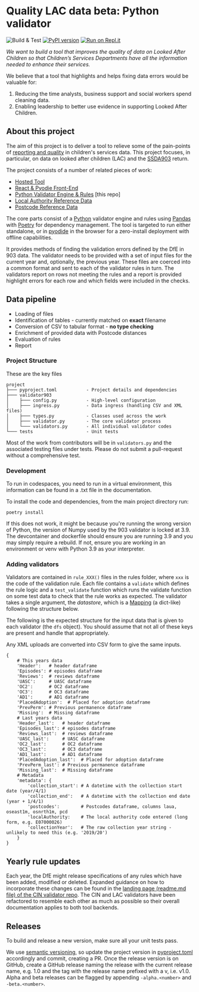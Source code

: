# Quality LAC data beta: Python validator

![Build & Test](https://github.com/SocialFinanceDigitalLabs/quality-lac-data-beta-validator/actions/workflows/run-tests.yml/badge.svg)
[![PyPI version](https://badge.fury.io/py/quality-lac-data-validator.svg)](https://badge.fury.io/py/quality-lac-data-validator)
[![Run on Repl.it](https://repl.it/badge/github/SocialFinanceDigitalLabs/quality-lac-data-beta-validator)](https://repl.it/github/SocialFinanceDigitalLabs/quality-lac-data-beta-validator)

*We want to build a tool that improves the quality of data on Looked After Children so that Children’s Services Departments have all the information needed to enhance their services.*

We believe that a tool that highlights and helps fixing data errors would be valuable for:

1.   Reducing the time analysts, business support and social workers spend cleaning data.
2.   Enabling leadership to better use evidence in supporting Looked After Children.

## About this project

The aim of this project is to deliver a tool to relieve some of the pain-points
of [reporting and quality][qlac-blog] in children's services data. This project
focuses, in particular, on data on looked after children (LAC) and the
[SSDA903][dfe-903] return.

The project consists of a number of related pieces of work:

* [Hosted Tool][qlac]
* [React & Pyodie Front-End][qlac-front-end]
* [Python Validator Engine & Rules][qlac-engine] [this repo]
* [Local Authority Reference Data][qlac-ref-la]
* [Postcode Reference Data][qlac-ref-pc]

The core parts consist of a [Python][python] validator engine and rules using
[Pandas][pandas] with [Poetry][poetry] for dependency management. The tool is targeted
to run either standalone, or in [pyodide][pyodide] in the browser for a zero-install
deployment with offline capabilities.

It provides methods of finding the validation errors defined by the DfE in 903 data.
The validator needs to be provided with a set of input files for the current year and,
optionally, the previous year. These files are coerced into a common format and sent to
each of the validator rules in turn. The validators report on rows not meeting the rules
and a report is provided highlight errors for each row and which fields were included in
the checks.

## Data pipeline

* Loading of files
* Identification of tables - currently matched on **exact** filename
* Conversion of CSV to tabular format - **no type checking**
* Enrichment of provided data with Postcode distances
* Evaluation of rules
* Report

### Project Structure

These are the key files

```
project
├─── pyproject.toml           - Project details and dependencies
├─── validator903
│    ├─── config.py           - High-level configuration
│    ├─── ingress.py          - Data ingress (handling CSV and XML files)
│    ├─── types.py            - Classes used across the work
│    ├─── validator.py        - The core validator process
│    └─── validators.py       - All individual validator codes
└─── tests                    - Unit tests
```

Most of the work from contributors will be in `validators.py` and the associated testing files under
tests. Please do not submit a pull-request without a comprehensive test.

### Development

To run in codespaces, you need to run in a virtual environment, this information can be found in a .txt file in the documentation.

To install the code and dependencies, from the main project directory run:

```
poetry install
```

If this does not work, it might be because you're running the wrong version of Python, the version of Numpy used by the 903 validator is locked at 3.9. The devcontainer and dockerfile should ensure you are running 3.9 and you may simply require a rebuild. If not, ensure you are working in an environment or venv with Python 3.9 as your interpreter.

### Adding validators

Validators are contained in `rule_XXX()` files in the rules folder, where `xxx` is the code of the validation rule. Each file contains a `validate` which defines the rule logic and a `test_validate` function which runs the validate function on some test data to check that the rule works as expected.
The validator takes a single argument, the *datastore*, which is a [Mapping][py-mapping] (a dict-like) following the structure below.

The following is the expected structure for the input data that is given to each validator (the `dfs` object).
You should assume that not all of these keys are present and handle that appropriately.

Any XML uploads are converted into CSV form to give the same inputs.

```
{
    # This years data
    'Header':   # header dataframe
    'Episodes': # episodes dataframe
    'Reviews':  # reviews dataframe
    'UASC':     # UASC dataframe
    'OC2':      # OC2 dataframe
    'OC3':      # OC3 dataframe
    'AD1':      # AD1 dataframe
    'PlacedAdoption':  # Placed for adoption dataframe
    'PrevPerm': # Previous permanence dataframe
    'Missing':  # Missing dataframe
    # Last years data
    'Header_last':   # header dataframe
    'Episodes_last': # episodes dataframe
    'Reviews_last':  # reviews dataframe
    'UASC_last':     # UASC dataframe
    'OC2_last':      # OC2 dataframe
    'OC3_last':      # OC3 dataframe
    'AD1_last':      # AD1 dataframe
    'PlacedAdoption_last':  # Placed for adoption dataframe
    'PrevPerm_last': # Previous permanence dataframe
    'Missing_last':  # Missing dataframe
    # Metadata
    'metadata': {
        'collection_start': # A datetime with the collection start date (year/4/1)
        'collection_end':   # A datetime with the collection end date (year + 1/4/1)
        'postcodes':        # Postcodes dataframe, columns laua, oseast1m, osnrth1m, pcd
        'localAuthority:    # The local authority code entered (long form, e.g. E07000026)
        'collectionYear':   # The raw collection year string - unlikely to need this (e.g. '2019/20')
    }
}
```
## Yearly rule updates
Each year, the DfE might release specifications of any rules which have been added, modified or deleted. Expanded guidance on how to incorporate these changes can be found in the [landing page (readme.md file) of the CIN validator repo](https://github.com/data-to-insight/CIN-validator/). The CIN and LAC validators have been refactored to resemble each other as much as possible so their overall documentation applies to both tool backends.

## Releases

To build and release a new version, make sure all your unit tests pass.

We use [semantic versioning][semver], so update the project version in [pyproject.toml](./pyproject.toml) accordingly
and commit, creating a PR. Once the release version is on GitHub, create a GitHub release naming the release with the 
current release name, e.g. 1.0 and the tag with the release name prefixed with a v, i.e. v1.0. Alpha and beta releases 
can be flagged by appending `-alpha.<number>` and `-beta.<number>`.


[qlac-blog]: https://www.socialfinance.org.uk/blogs/better-data-children-care-building-common-approach
[dfe-903]: https://www.gov.uk/guidance/children-looked-after-return-guide-to-submitting-data

[python]: https://www.python.org/
[pandas]: https://pandas.pydata.org/
[poetry]: https://python-poetry.org/
[pyodide]: https://pyodide.org/en/stable/
[semver]: https://semver.org/

[qlac]: https://sfdl.org.uk/quality-lac-data-beta/
[qlac-front-end]: https://github.com/SocialFinanceDigitalLabs/quality-lac-data-beta
[qlac-engine]: https://github.com/SocialFinanceDigitalLabs/quality-lac-data-beta-validator
[qlac-ref-la]: https://github.com/SocialFinanceDigitalLabs/quality-lac-data-ref-authorities
[qlac-ref-pc]: https://github.com/SocialFinanceDigitalLabs/quality-lac-data-ref-postcodes

[py-mapping]: https://docs.python.org/3/library/collections.abc.html#collections.abc.Mapping
